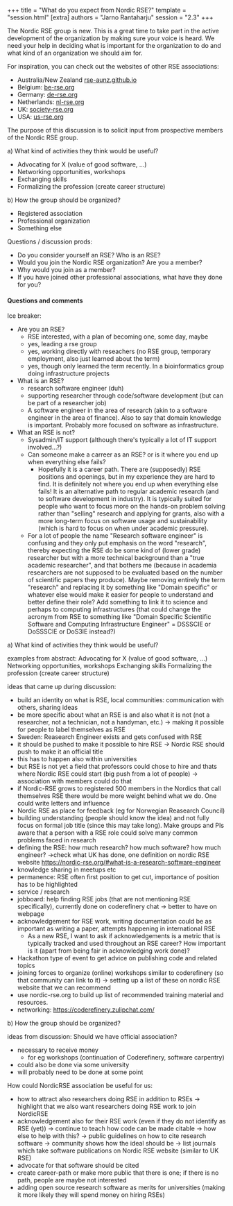 +++
title = "What do you expect from Nordic RSE?"
template = "session.html"
[extra]
authors = "Jarno Rantaharju"
session = "2.3"
+++

The Nordic RSE group is new. This is a great time to take part in the
active development of the organization by making sure your voice is heard.
We need your help in deciding what is important for the organization to do
and what kind of an organization we should aim for.

For inspiration, you can check out the websites of other RSE associations:
 - Australia/New Zealand [rse-aunz.github.io](http://rse-aunz.github.io/)
 - Belgium: [be-rse.org](http://be-rse.org)
 - Germany: [de-rse.org](http://de-rse.org)
 - Netherlands: [nl-rse.org](http://nl-rse.org)
 - UK: [society-rse.org](http://society-rse.org)
 - USA: [us-rse.org](http://us-rse.org)

The purpose of this discussion is to solicit input from prospective members
of the Nordic RSE group.

 a) What kind of activities they think would be useful?
  - Advocating for X (value of good software, ...)
  - Networking opportunities, workshops
  - Exchanging skills
  - Formalizing the profession (create career structure)

 b) How the group should be organized?
  - Registered association
  - Professional organization
  - Something else

Questions / discussion prods:
 - Do you consider yourself an RSE? Who is an RSE?
 - Would you join the Nordic RSE organization? Are you a member?
 - Why would you join as a member?
 - If you have joined other professional associations, what have they done for you?


#### Questions and comments

Ice breaker:
 * Are you an RSE?
     * RSE interested, with a plan of becoming one, some day, maybe
     * yes, leading a rse group
     * yes, working directly with reseachers (no RSE group, temporary employment, also just learned about the term)
     * yes, though only learned the term recently. In a bioinformatics group doing infrastructure projects
 * What is an RSE?
     * research software engineer (duh)
     * supporting researcher through code/software development (but can be part of a researcher job)
     * A software engineer in the area of research (akin to a software engineer in the area of finance). Also to say that domain knowledge is important. Probably more focused on software as infrastructure.
  * What an RSE is not?
    * Sysadmin/IT support (although there's typically a lot of IT support involved...?)
    * Can someone make a carreer as an RSE? or is it where you end up when everything else fails?
      * Hopefully it is a career path. There are (supposedly) RSE positions and openings, but in my experience they are hard to find. It is definitely not where you end up when everything else fails! It is an alternative path to regular academic research (and to software development in industry). It is typically suited for people who want to focus more on the hands-on problem solving rather than "selling" research and applying for grants, also with a more long-term focus on software usage and sustainability (which is hard to focus on when under academic pressure).
    * For a lot of people the name "Research software engineer" is confusing and they only put emphasis on the word "research", thereby expecting the RSE do be some kind of (lower grade) researcher but with a more technical background than a "true academic researcher", and that bothers me (because in academia researchers are not supposed to be evaluated based on the number of scientific papers they produce). Maybe removing entirely the term "research" and replacing it by something like "Domain specific" or whatever else would make it easier for people to understand and better define their role? Add something to link it to science and perhaps to computing infrastructures (that could change the acronym from RSE to something like "Domain Specific Scientific Software and Computing Infrastructure Engineer" = DSSSCIE or DoSSSCIE or DoS3IE instead?)

a) What kind of activities they think would be useful?

examples from abstract: Advocating for X (value of good software, ...)
Networking opportunities, workshops
Exchanging skills
Formalizing the profession (create career structure)


ideas that came up during discussion:
* build an identity on what is RSE, local communities: communication with others, sharing ideas
* be more specific about what an RSE is and also what it is not (not a researcher, not a technician, not a handyman, etc.)
-> making it possible for people to label themselves as RSE
* Sweden: Reasearch Engineer exists and gets confused with RSE
* it should be pushed to make it possible to hire RSE
-> Nordic RSE should push to make it an official title
* this has to happen also within universities
* but RSE is not yet a field that professors could chose to hire and thats where Nordic RSE could start (big push from a lot of people)
-> association with members could do that
* if Nordic-RSE grows to registered 500 members in the Nordics that call themselves RSE there would be more weight behind what we do. One could write letters and influence
* Nordic RSE as place for feedback (eg for Norwegian Reasearch Council)
* building understanding (people should know the idea) and not fully focus on formal job title (since this may take long). Make groups and PIs aware that a person with a RSE role could solve many common problems faced in research
* defining the RSE: how much research? how much software? how much engineer? ->check what UK has done, one definition on nordic RSE website https://nordic-rse.org/#what-is-a-research-software-engineer
* knowledge sharing in meetups etc
* permanence: RSE often first position to get cut, importance of position has to be highlighted
* service / research
* jobboard: help finding RSE jobs (that are not mentioning RSE specifically), currently done on coderefinery chat -> better to have on webpage
* acknowledgement for RSE work, writing documentation could be as important as writing a paper, attempts happening in international RSE
    * As a new RSE, I want to ask if acknowledgements is a metric that is typically tracked and used throughout an RSE career? How important is it (apart from being fair in acknowledging work done)?
* Hackathon type of event to get advice on publishing code and related topics
* joining forces to organize (online) workshops similar to coderefinery (so that community can link to it) -> setting up a list of these on nordic RSE website that we can recommend
* use nordic-rse.org to build up list of recommended training material and resources.
* networking: https://coderefinery.zulipchat.com/

b) How the group should be organized?

ideas from discussion:
Should we have official association?
- necessary to receive money
    - for eg workshops (continuation of Coderefinery, software carpentry)
- could also be done via some university
- will probably need to be done at some point

How could NordicRSE association be useful for us:
* how to attract also researchers doing RSE in addition to RSEs
    -> highlight that we also want researchers doing RSE work to join NordicRSE
* acknowledgement also for their RSE work (even if they do not identify as RSE (yet))
-> continue to teach how code can be made citable
-> how else to help with this?
-> public guidelines on how to cite research software -> community shows how the ideal should be
-> list journals which take software publications on Nordic RSE website (similar to UK RSE)
* advocate for that software should be cited
* create career-path or make more public that there is one; if there is no path, people are maybe not interested
* adding open source research software as merits for universities (making it more likely they will spend money on hiring RSEs)
